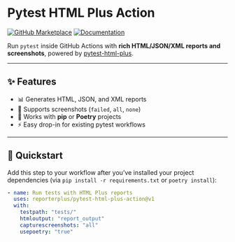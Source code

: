 # Pytest HTML Plus Action

[![GitHub Marketplace](https://img.shields.io/badge/Marketplace-Pytest%20HTML%20Plus-blue?logo=github)](https://github.com/marketplace/actions/pytest-html-plus-action)
[![Documentation](https://img.shields.io/badge/docs-readthedocs.io-brightgreen)](https://pytest-html-plus.readthedocs.io/en/main/marketplace/usage.html)

Run `pytest` inside GitHub Actions with **rich HTML/JSON/XML reports and screenshots**, powered by [pytest-html-plus](https://pypi.org/project/pytest-html-plus/).

---

## ✨ Features

- 📊 Generates HTML, JSON, and XML reports  
- 📸 Supports screenshots (`failed`, `all`, `none`)  
- 🐍 Works with **pip** or **Poetry** projects  
- ⚡ Easy drop-in for existing pytest workflows  

---

## 🚀 Quickstart

Add this step to your workflow after you’ve installed your project dependencies (via `pip install -r requirements.txt` or `poetry install`):

```yaml
- name: Run tests with HTML Plus reports
  uses: reporterplus/pytest-html-plus-action@v1
  with:
    testpath: "tests/"
    htmloutput: "report_output"
    capturescreenshots: "all"
    usepoetry: "true"
